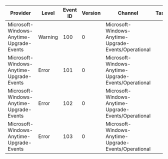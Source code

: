Provider                                  |  Level    |  Event ID  |  Version  |  Channel                                               |  Task  |  Opcode  |  Keyword  |  Message
------------------------------------------|-----------|------------|-----------|--------------------------------------------------------|--------|----------|-----------|----------------------------------------------
Microsoft-Windows-Anytime-Upgrade-Events  |  Warning  |  100       |  0        |  Microsoft-Windows-Anytime-Upgrade-Events/Operational  |        |          |           |  WAU isn't supported for Windows [{str_Sku}].
Microsoft-Windows-Anytime-Upgrade-Events  |  Error    |  101       |  0        |  Microsoft-Windows-Anytime-Upgrade-Events/Operational  |        |          |           |
Microsoft-Windows-Anytime-Upgrade-Events  |  Error    |  102       |  0        |  Microsoft-Windows-Anytime-Upgrade-Events/Operational  |        |          |           |
Microsoft-Windows-Anytime-Upgrade-Events  |  Error    |  103       |  0        |  Microsoft-Windows-Anytime-Upgrade-Events/Operational  |        |          |           |